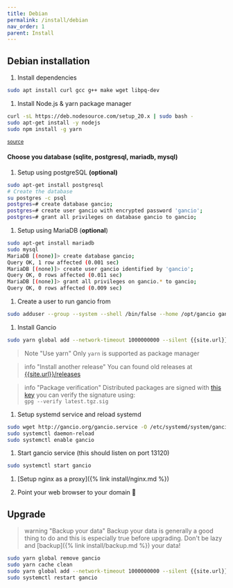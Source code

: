 ```yaml
---
title: Debian
permalink: /install/debian
nav_order: 1
parent: Install
---
```


## Debian installation

1. Install dependencies
```bash
sudo apt install curl gcc g++ make wget libpq-dev
```


1. Install Node.js & yarn package manager
```bash
curl -sL https://deb.nodesource.com/setup_20.x | sudo bash -
sudo apt-get install -y nodejs
sudo npm install -g yarn
```
<small>[source](https://github.com/nodesource/distributions/blob/master/README.md)</small>

#### Choose you database (sqlite, postgresql, mariadb, mysql)
1. Setup using postgreSQL __(optional)__
```bash
sudo apt-get install postgresql
# Create the database
su postgres -c psql
postgres=# create database gancio;
postgres=# create user gancio with encrypted password 'gancio';
postgres=# grant all privileges on database gancio to gancio;
```

1. Setup using MariaDB (__optional__)
```bash
sudo apt-get install mariadb
sudo mysql
MariaDB [(none)]> create database gancio;
Query OK, 1 row affected (0.001 sec)
MariaDB [(none)]> create user gancio identified by 'gancio';
Query OK, 0 rows affected (0.011 sec)
MariaDB [(none)]> grant all privileges on gancio.* to gancio;
Query OK, 0 rows affected (0.009 sec)
```

1. Create a user to run gancio from
```bash
sudo adduser --group --system --shell /bin/false --home /opt/gancio gancio
```
1. Install Gancio
```bash
sudo yarn global add --network-timeout 1000000000 --silent {{site.url}}/latest.tgz
```

> Note "Use yarn"
> Only `yarn` is supported as package manager

> info "Install another release"
> You can found old releases at [{{site.url}}/releases]({{site.url}}/releases)

> info "Package verification"
> Distributed packages are signed with [this key](/assets/underscore_to.hacklab.asc) you can verify the signature using:  
> `gpg --verify latest.tgz.sig`


1. Setup systemd service and reload systemd
```bash
sudo wget http://gancio.org/gancio.service -O /etc/systemd/system/gancio.service
sudo systemctl daemon-reload
sudo systemctl enable gancio
```

1. Start gancio service (this should listen on port 13120)
```bash
sudo systemctl start gancio
```

1. [Setup nginx as a proxy]({% link install/nginx.md %})

1. Point your web browser to your domain :tada:

## Upgrade

> warning "Backup your data"
> Backup your data is generally a good thing to do and this is especially true before upgrading.
> Don't be lazy and [backup]({% link install/backup.md %}) your data!

```bash
sudo yarn global remove gancio
sudo yarn cache clean
sudo yarn global add --network-timeout 1000000000 --silent {{site.url}}/latest.tgz
sudo systemctl restart gancio
```
